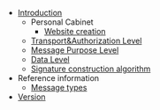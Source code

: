 - [Introduction](/)
  - Personal Cabinet
    - [Website creation](pers_cab_website_creation.md)
  - [Transport&Authorization Level](transport_level.md)
  - [Message Purpose Level](purpose_level.md)
  - [Data Level](data_level.md)
  - [Signature construction algorithm](signatur_alghoritm.md)
- Reference information
  - [Message types](message_types.md)
- [Version](version.md)